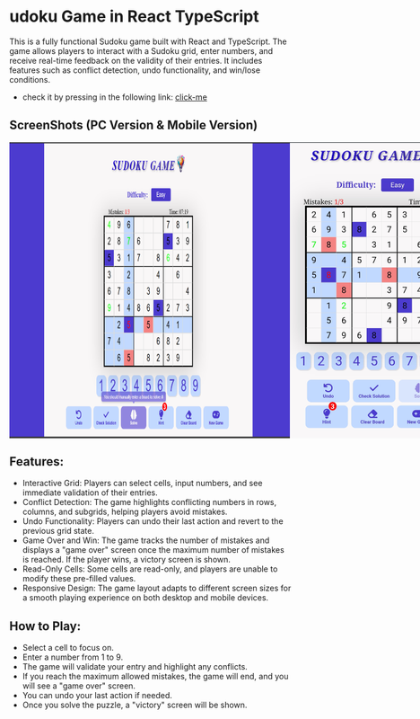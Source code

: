 # udoku Game in React TypeScript
This is a fully functional Sudoku game built with React and TypeScript. The game allows players to interact with a Sudoku grid, enter numbers, and receive real-time feedback on the validity of their entries. It includes features such as conflict detection, undo functionality, and win/lose conditions. 

- check it by pressing in the following link: [click-me](https://sudoku-game-1133.netlify.app/)

## ScreenShots (PC Version & Mobile Version)
<div style="display: flex; justify-content: space-between;">
  <img src="./game-pc-Screenshot.png" width="500" />
  <img src="./game-mobile-Screenshot.jpg" width="300" />
</div>

## Features:
- Interactive Grid: Players can select cells, input numbers, and see immediate validation of their entries.
- Conflict Detection: The game highlights conflicting numbers in rows, columns, and subgrids, helping players avoid mistakes.
- Undo Functionality: Players can undo their last action and revert to the previous grid state.
- Game Over and Win: The game tracks the number of mistakes and displays a "game over" screen once the maximum number of mistakes is reached. If the player wins, a victory screen is shown.
- Read-Only Cells: Some cells are read-only, and players are unable to modify these pre-filled values.
- Responsive Design: The game layout adapts to different screen sizes for a smooth playing experience on both desktop and mobile devices.
## How to Play:
- Select a cell to focus on.
- Enter a number from 1 to 9.
- The game will validate your entry and highlight any conflicts.
- If you reach the maximum allowed mistakes, the game will end, and you will see a "game over" screen.
- You can undo your last action if needed.
- Once you solve the puzzle, a "victory" screen will be shown.
